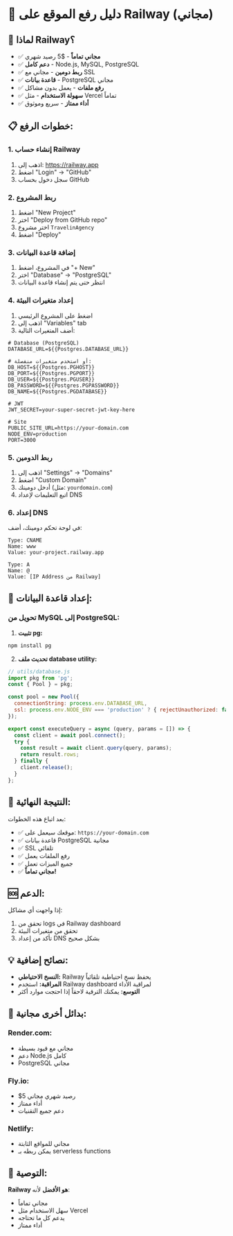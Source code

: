 # 🚀 دليل رفع الموقع على Railway (مجاني)

## 🎯 لماذا Railway؟

- ✅ **مجاني تماماً** - $5 رصيد شهري
- ✅ **دعم كامل** - Node.js, MySQL, PostgreSQL
- ✅ **ربط دومين** - مجاني مع SSL
- ✅ **قاعدة بيانات** - PostgreSQL مجاني
- ✅ **رفع ملفات** - يعمل بدون مشاكل
- ✅ **سهولة الاستخدام** - مثل Vercel تماماً
- ✅ **أداء ممتاز** - سريع وموثوق

## 📋 خطوات الرفع:

### 1. إنشاء حساب Railway
1. اذهب إلى: https://railway.app
2. اضغط "Login" → "GitHub"
3. سجل دخول بحساب GitHub

### 2. ربط المشروع
1. اضغط "New Project"
2. اختر "Deploy from GitHub repo"
3. اختر مشروع `TravelinAgency`
4. اضغط "Deploy"

### 3. إضافة قاعدة البيانات
1. في المشروع، اضغط "+ New"
2. اختر "Database" → "PostgreSQL"
3. انتظر حتى يتم إنشاء قاعدة البيانات

### 4. إعداد متغيرات البيئة
1. اضغط على المشروع الرئيسي
2. اذهب إلى "Variables" tab
3. أضف المتغيرات التالية:

```env
# Database (PostgreSQL)
DATABASE_URL=${{Postgres.DATABASE_URL}}

# أو استخدم متغيرات منفصلة:
DB_HOST=${{Postgres.PGHOST}}
DB_PORT=${{Postgres.PGPORT}}
DB_USER=${{Postgres.PGUSER}}
DB_PASSWORD=${{Postgres.PGPASSWORD}}
DB_NAME=${{Postgres.PGDATABASE}}

# JWT
JWT_SECRET=your-super-secret-jwt-key-here

# Site
PUBLIC_SITE_URL=https://your-domain.com
NODE_ENV=production
PORT=3000
```

### 5. ربط الدومين
1. اذهب إلى "Settings" → "Domains"
2. اضغط "Custom Domain"
3. أدخل دومينك (مثل: `yourdomain.com`)
4. اتبع التعليمات لإعداد DNS

### 6. إعداد DNS
في لوحة تحكم دومينك، أضف:
```
Type: CNAME
Name: www
Value: your-project.railway.app

Type: A
Name: @
Value: [IP Address من Railway]
```

## 🔧 إعداد قاعدة البيانات:

### تحويل من MySQL إلى PostgreSQL:

1. **تثبيت pg:**
```bash
npm install pg
```

2. **تحديث ملف database utility:**
```javascript
// utils/database.js
import pkg from 'pg';
const { Pool } = pkg;

const pool = new Pool({
  connectionString: process.env.DATABASE_URL,
  ssl: process.env.NODE_ENV === 'production' ? { rejectUnauthorized: false } : false
});

export const executeQuery = async (query, params = []) => {
  const client = await pool.connect();
  try {
    const result = await client.query(query, params);
    return result.rows;
  } finally {
    client.release();
  }
};
```

## 🎉 النتيجة النهائية:

بعد اتباع هذه الخطوات:
- ✅ موقعك سيعمل على: `https://your-domain.com`
- ✅ قاعدة بيانات PostgreSQL مجانية
- ✅ SSL تلقائي
- ✅ رفع الملفات يعمل
- ✅ جميع الميزات تعمل
- ✅ **مجاني تماماً!**

## 🆘 الدعم:

إذا واجهت أي مشاكل:
1. تحقق من logs في Railway dashboard
2. تحقق من متغيرات البيئة
3. تأكد من إعداد DNS بشكل صحيح

## 💡 نصائح إضافية:

- **النسخ الاحتياطي:** Railway يحفظ نسخ احتياطية تلقائياً
- **المراقبة:** استخدم Railway dashboard لمراقبة الأداء
- **التوسع:** يمكنك الترقية لاحقاً إذا احتجت موارد أكثر

## 🔄 بدائل أخرى مجانية:

### Render.com:
- مجاني مع قيود بسيطة
- دعم Node.js كامل
- PostgreSQL مجاني

### Fly.io:
- $5 رصيد شهري مجاني
- أداء ممتاز
- دعم جميع التقنيات

### Netlify:
- مجاني للمواقع الثابتة
- يمكن ربطه بـ serverless functions

## 🎯 التوصية:

**Railway هو الأفضل** لأنه:
- مجاني تماماً
- سهل الاستخدام مثل Vercel
- يدعم كل ما تحتاجه
- أداء ممتاز

